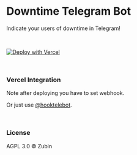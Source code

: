 # Downtime Telegram Bot

Indicate your users of downtime in Telegram!

<br>

[![Deploy with Vercel](https://vercel.com/button)](https://vercel.com/new/clone?repository-url=https%3A%2F%2Fgithub.com%2Flosparviero%2Fdowni%2Ftree%2Fvercel&env=BOT_TOKEN&project-name=downbot&repository-name=downbot)

<br>

### Vercel Integration

Note after deploying you have to set webhook.

Or just use [@hooktelebot](https://hooktelebot.t.me).

<br>

### License

AGPL 3.0 ©️ Zubin
